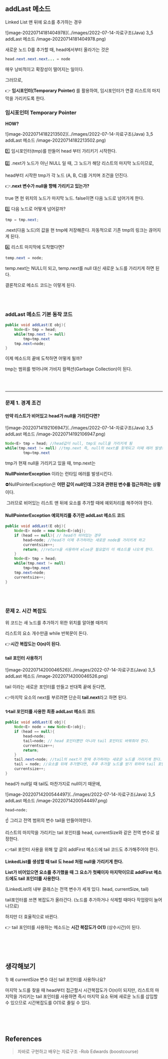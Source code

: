 ## addLast 메소드

Linked List 맨 뒤에 요소를 추가하는 경우

![image-20220714181404978](../images/2022-07-14-자료구조(Java) 3_5 addLast 메소드 /image-20220714181404978.png)

새로운 노드 D를 추가할 때, head에서부터 올라가는 것은

```java
head.next.next.next... = node
```

매우 낭비적이고 확장성이 떨어지는 일이다.

그러므로,

👉 **임시포인터(Temporary Pointer)** 를 활용하여, 임시포인터가 연결 리스트의 마지막을 가리키도록 한다.



### 임시포인터 Temporary Pointer

**HOW?**

![image-20220714182213502](../images/2022-07-14-자료구조(Java) 3_5 addLast 메소드 /image-20220714182213502.png)

1️⃣ 임시포인터(tmp)를 만들어 head 부터 가리키기 시작한다.



2️⃣ .next가 노드가 아닌 NULL 일 때, 그 노드가 해당 리스트의 마지막 노드이므로,

head부터 시작한 tmp가 각 노드 (A, B, C)를 거치며 조건을 던진다.

👉**.next 변수가 null을 향해 가리키고 있는가?**

true 면 현 위치의 노드가 마지막 노드. false이면 다음 노드로 넘어가게 한다.



3️⃣ 다음 노드로 어떻게 넘어갈까?

```java
tmp = tmp.next;
```

.next(다음 노드)의 값을 현 tmp에 저장해준다. 자동적으로 기존 tmp의 링크는 끊어지게 된다.



4️⃣ 리스트 마지막에 도착했다면?

```java 
temp.next = node;
```

temp.next는 NULL이 되고, temp.next를 null 대신 새로운 노드를 가리키게 하면 된다.



결론적으로 메소드 코드는 이렇게 된다.

<br>

<br>

### addLast 메소드 기본 동작 코드

```java
public void addLast(E obj){
	Node<E> tmp = head;
	while(tmp.next != null)
		tmp=tmp.next
	tmp.next=node;
}
```

이제 메소드의 끝에 도착하면 어떻게 될까?

tmp는 범위를 벗어나며 가비지 컬렉션(Garbage Collection)이 된다.

<br>

<br>



------

### 문제 1. 경계 조건

#### 만약 리스트가 비어있고 head가 null을 가리킨다면?

![image-20220714192106947](../images/2022-07-14-자료구조(Java) 3_5 addLast 메소드 /image-20220714192106947.png)

```java
Node<E> tmp = head; //head값이 null, tmp도 null을 가리키게 됨
while(tmp.next != null) //tmp.next 즉, null의 next를 찾게되고 이때 에러 발생!
		tmp=tmp.next
```

tmp가 현재 null을 가리키고 있을 때, tmp.next는 

**NullPointerException** 이라는 런타임 에러를 발생시킨다.



⛔NullPointerException은 **어떤 값이 null인데 그것과 관련된 변수를 접근하려는 상황**이다.

​		그러므로 비어있는 리스트 맨 뒤에 요소를 추가할 때에 예외처리를 해주어야 한다.



#### NullPointerException 예외처리를 추가한 addLast 메소드 코드

```java
public void addLast(E obj){
	Node<E> node = new Node<E>(obj);
	if (head == null){ // head가 비어있는 경우
		head=node; //head가 이제 추가하려는 새로운 node를 가리키게 하고
		currentsize++;
		return; //return을 사용하여 else문 필요없이 이 메소드를 나오게 한다.
	}
	Node<E> tmp = head;
	while(tmp.next != null)
		tmp=tmp.next
	tmp.next=node;
	currentsize++;
}
```

<br>

<br>

### 문제 2. 시간 복잡도

위 코드는 새 노드를 추가하기 위한 위치를 알아볼 때까지

리스트의 요소 개수만큼 while 반복문이 돈다.

👉**시간 복잡도는 O(n)이 된다.**



#### tail 포인터 사용하기

![image-20220714200046526](../images/2022-07-14-자료구조(Java) 3_5 addLast 메소드 /image-20220714200046526.png)

tail 이라는 새로운 포인터를 만들고 반대쪽 끝에 둔다면,

👉마지막 요소의 next를 부르려면 단순히 **tail.next**라고 하면 된다.



#### ✨tail 포인터를 사용한 최종 addLast 메소드 코드

```java
public void addLast(E obj){
	Node<E> node = new Node<E>(obj);
	if (head == null){
		head=node;
		tail=node; // head 포인터뿐만 아니라 tail 포인터도 바꿔줘야 한다.
		currentsize++;
		return;
	}
	tail.next=node; //tail의 next가 현재 추가하려는 새로운 노드를 가리키게 한다.
	tail = node; //요소를 뒤에 추가했다면, 추후 추가할 노드를 받기 위하여 tail 포인터도 다시 마지막으로 옮겨줘야 한다.
	currentsize++;
}
```



head가 null일 때 tail도 마찬가지로 null이기 때문에,

![image-20220714200544497](../images/2022-07-14-자료구조(Java) 3_5 addLast 메소드 /image-20220714200544497.png)

```java
head=node;
```



☝ 그리고 전역 범위의 변수 tail을 만들어야한다.

리스트의 마지막을 가리키는 tail 포인터를 head, currentSize와 같은 전역 변수로 설정한다.

👉tail 포인터 사용을 위해 앞 글의 addFirst 메소드에 tail 코드도 추가해주어야 한다.

**LinkedList를 생성할 때 tail 도 head 처럼 null을 가리키게 한다.**

**List가 비어있으면 요소를 추가했을 때 그 요소가 첫째이자 마지막이므로 addFirst 메소드에도 tail 포인터를 사용한다.**

(LinkedList의 내부 클래스는 전역 변수가 세개 있다. head, currentSize, tail)



tail포인터를 쓰면 복잡도가 올라간다. (노드를 추가하거나 삭제할 때마다 작업량이 늘어나므로)

하지만 더 효율적으로 바뀐다.

👉 tail 포인터를 사용하는 메소드는 **시간 복잡도가 O(1)** (상수시간)이 된다.

<br>

<br>

<br>

## 생각해보기

1\) 왜 currentSize 변수 대신 tail 포인터를 사용하나요?



마지막 노드를 찾을 때 head부터 접근할시 시간복잡도가 O(n)이 되지만, 리스트의 마지막을 가리키는 tail 포인터를 사용하면 즉시 마지막 요소 뒤에 새로운 노드를 삽입할 수 있으므로 시간복잡도를 O(1)로 줄일 수 있다.

<br>

<br>

<br>

## References

> 자바로 구현하고 배우는 자료구조 -Rob Edwards (boostcourse) 
